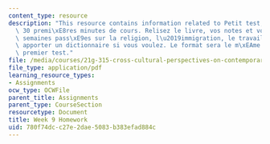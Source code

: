 ```yaml
---
content_type: resource
description: "This resource contains information related to Petit test, pendant les\
  \ 30 premi\xE8res minutes de cours. Relisez le livre, vos notes et vos devoirs des\
  \ semaines pass\xE9es sur la religion, l\u2019immigration, le travail. Vous pouvez\
  \ apporter un dictionnaire si vous voulez. Le format sera le m\xEAme que pour le\
  \ premier test."
file: /media/courses/21g-315-cross-cultural-perspectives-on-contemporary-french-society-fall-2011/780f74dcc27e2dae5083b383efad884c_MIT21G_315F11_hmkwk9.pdf
file_type: application/pdf
learning_resource_types:
- Assignments
ocw_type: OCWFile
parent_title: Assignments
parent_type: CourseSection
resourcetype: Document
title: Week 9 Homework
uid: 780f74dc-c27e-2dae-5083-b383efad884c
---
```

